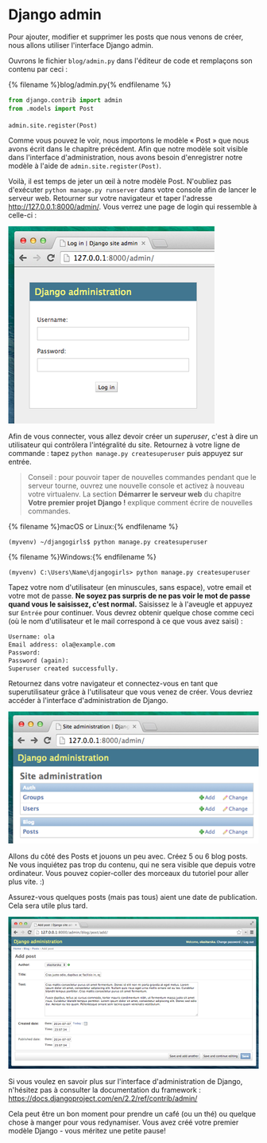 # Django admin

Pour ajouter, modifier et supprimer les posts que nous venons de créer, nous allons utiliser l'interface Django admin.

Ouvrons le fichier `blog/admin.py` dans l'éditeur de code et remplaçons son contenu par ceci :

{% filename %}blog/admin.py{% endfilename %}

```python
from django.contrib import admin
from .models import Post

admin.site.register(Post)
```

Comme vous pouvez le voir, nous importons le modèle « Post » que nous avons écrit dans le chapitre précédent. Afin que notre modèle soit visible dans l'interface d'administration, nous avons besoin d'enregistrer notre modèle à l'aide de `admin.site.register(Post)`.

Voilà, il est temps de jeter un œil à notre modèle Post. N'oubliez pas d'exécuter `python manage.py runserver` dans votre console afin de lancer le serveur web. Retourner sur votre navigateur et taper l'adresse http://127.0.0.1:8000/admin/. Vous verrez une page de login qui ressemble à celle-ci :

![Page de login](images/login_page2.png)

Afin de vous connecter, vous allez devoir créer un *superuser*, c'est à dire un utilisateur qui contrôlera l'intégralité du site. Retournez à votre ligne de commande : tapez `python manage.py createsuperuser` puis appuyez sur entrée.

> Conseil : pour pouvoir taper de nouvelles commandes pendant que le serveur tourne, ouvrez une nouvelle console et activez à nouveau votre virtualenv. La section **Démarrer le serveur web** du chapitre **Votre premier projet Django !** explique comment écrire de nouvelles commandes.

{% filename %}macOS or Linux:{% endfilename %}

    (myvenv) ~/djangogirls$ python manage.py createsuperuser
    

{% filename %}Windows:{% endfilename %}

    (myvenv) C:\Users\Name\djangogirls> python manage.py createsuperuser
    

Tapez votre nom d'utilisateur (en minuscules, sans espace), votre email et votre mot de passe. **Ne soyez pas surpris de ne pas voir le mot de passe quand vous le saisissez, c'est normal.** Saisissez le à l'aveugle et appuyez sur `Entrée` pour continuer. Vous devrez obtenir quelque chose comme ceci (où le nom d'utilisateur et le mail correspond à ce que vous avez saisi) :

    Username: ola
    Email address: ola@example.com
    Password:
    Password (again):
    Superuser created successfully.
    

Retournez dans votre navigateur et connectez-vous en tant que superutilisateur grâce à l'utilisateur que vous venez de créer. Vous devriez accéder à l'interface d'administration de Django.

![Django admin](images/django_admin3.png)

Allons du côté des Posts et jouons un peu avec. Créez 5 ou 6 blog posts. Ne vous inquiétez pas trop du contenu, qui ne sera visible que depuis votre ordinateur. Vous pouvez copier-coller des morceaux du tutoriel pour aller plus vite. :)

Assurez-vous quelques posts (mais pas tous) aient une date de publication. Cela sera utile plus tard.

![Django admin](images/edit_post3.png)

Si vous voulez en savoir plus sur l'interface d'administration de Django, n'hésitez pas à consulter la documentation du framework : https://docs.djangoproject.com/en/2.2/ref/contrib/admin/

Cela peut être un bon moment pour prendre un café (ou un thé) ou quelque chose à manger pour vous redynamiser. Vous avez créé votre premier modèle Django - vous méritez une petite pause!